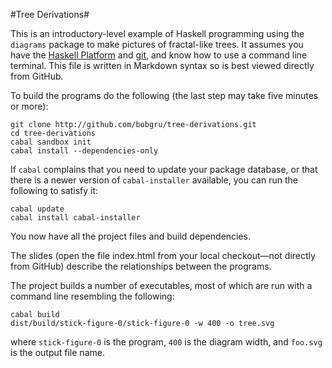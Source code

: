 #Tree Derivations#

This is an introductory-level example of Haskell programming
using the `diagrams` package to make pictures of fractal-like trees. It
assumes you have the [Haskell Platform][HP] and [git][git], and know how to use a
command line terminal. This file is written in Markdown
syntax so is best viewed directly from GitHub.

To build the programs do the following (the last step may take five minutes or more):

```
git clone http://github.com/bobgru/tree-derivations.git
cd tree-derivations
cabal sandbox init
cabal install --dependencies-only
```

If `cabal` complains that you need to update your package database, or that
there is a newer version of `cabal-installer` available, you can run the following
to satisfy it:

```
cabal update
cabal install cabal-installer
```

You now have all the project files and build dependencies.

The slides (open the file index.html from your local checkout—not directly from GitHub)
describe the relationships between the programs.

The project builds a number of executables, most of which are run with a command line
resembling the following:

```
cabal build
dist/build/stick-figure-0/stick-figure-0 -w 400 -o tree.svg
```

where `stick-figure-0` is the program, `400` is the diagram width, and `foo.svg` is
the output file name.

[HP]: http://www.haskell.org/platform/
[git]: http://git-scm.com
